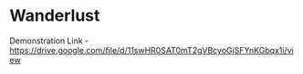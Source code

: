 # Wanderlust
Demonstration Link - https://drive.google.com/file/d/11swHR0SAT0mT2gVBcyoGjSFYnKGbqx1i/view
